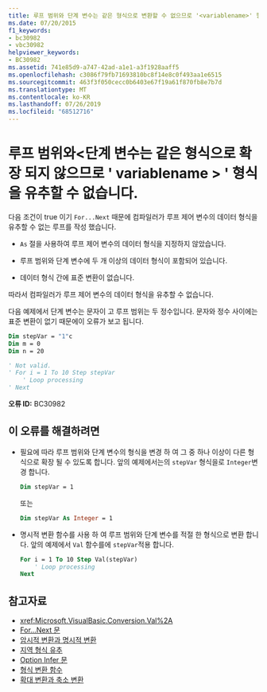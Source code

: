 ```yaml
---
title: 루프 범위와 단계 변수는 같은 형식으로 변환할 수 없으므로 '<variablename>' 형식을 확대 변환할 수 없습니다.
ms.date: 07/20/2015
f1_keywords:
- bc30982
- vbc30982
helpviewer_keywords:
- BC30982
ms.assetid: 741e85d9-a747-42ad-a1e1-a3f1928aaff5
ms.openlocfilehash: c3086f79fb71693810bc8f14e8c0f493aa1e6515
ms.sourcegitcommit: 463f3f050cecc0b6403e67f19a61f870fb8e7b7d
ms.translationtype: MT
ms.contentlocale: ko-KR
ms.lasthandoff: 07/26/2019
ms.locfileid: "68512716"
---
```

# <a name="type-of-variablename-cannot-be-inferred-because-the-loop-bounds-and-the-step-variable-do-not-widen-to-the-same-type"></a>루프 범위와\<단계 변수는 같은 형식으로 확장 되지 않으므로 ' variablename > ' 형식을 유추할 수 없습니다.

다음 조건이 true 이기 `For...Next` 때문에 컴파일러가 루프 제어 변수의 데이터 형식을 유추할 수 없는 루프를 작성 했습니다.

- `As` 절을 사용하여 루프 제어 변수의 데이터 형식을 지정하지 않았습니다.

- 루프 범위와 단계 변수에 두 개 이상의 데이터 형식이 포함되어 있습니다.

- 데이터 형식 간에 표준 변환이 없습니다.

 따라서 컴파일러가 루프 제어 변수의 데이터 형식을 유추할 수 없습니다.

 다음 예제에서 단계 변수는 문자이 고 루프 범위는 두 정수입니다. 문자와 정수 사이에는 표준 변환이 없기 때문에이 오류가 보고 됩니다.

```vb
Dim stepVar = "1"c
Dim m = 0
Dim n = 20

' Not valid.
' For i = 1 To 10 Step stepVar
    ' Loop processing
' Next
```

**오류 ID:** BC30982

## <a name="to-correct-this-error"></a>이 오류를 해결하려면

- 필요에 따라 루프 범위와 단계 변수의 형식을 변경 하 여 그 중 하나 이상이 다른 형식으로 확장 될 수 있도록 합니다. 앞의 예제에서는의 `stepVar` 형식을로 `Integer`변경 합니다.

  ```vb
  Dim stepVar = 1
  ```

  또는

  ```vb
  Dim stepVar As Integer = 1
  ```

- 명시적 변환 함수를 사용 하 여 루프 범위와 단계 변수를 적절 한 형식으로 변환 합니다. 앞의 예제에서 `Val` 함수를에 `stepVar`적용 합니다.

  ```vb
  For i = 1 To 10 Step Val(stepVar)
      ' Loop processing
  Next
  ```

## <a name="see-also"></a>참고자료

- <xref:Microsoft.VisualBasic.Conversion.Val%2A>
- [For...Next 문](../../../visual-basic/language-reference/statements/for-next-statement.md)
- [암시적 변환과 명시적 변환](../../../visual-basic/programming-guide/language-features/data-types/implicit-and-explicit-conversions.md)
- [지역 형식 유추](../../../visual-basic/programming-guide/language-features/variables/local-type-inference.md)
- [Option Infer 문](../../../visual-basic/language-reference/statements/option-infer-statement.md)
- [형식 변환 함수](../../../visual-basic/language-reference/functions/type-conversion-functions.md)
- [확대 변환과 축소 변환](../../../visual-basic/programming-guide/language-features/data-types/widening-and-narrowing-conversions.md)
